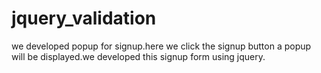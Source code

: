 # jquery_validation
we developed popup for  signup.here we click the signup button a popup will be displayed.we developed this signup form using jquery.
